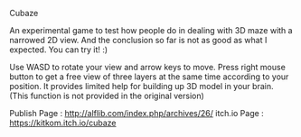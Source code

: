 Cubaze

An experimental game to test how people do in dealing with 3D maze with a narrowed 2D view. 
And the conclusion so far is     not as good as what I expected.
You can try it! :)

Use WASD to rotate your view and arrow keys to move. 
Press right mouse button to get a free view of three layers at the same time according to your position. It provides limited help for building up 3D model in your brain. (This function is not provided in the original version)

Publish Page : http://alflib.com/index.php/archives/26/
itch.io Page : https://kitkom.itch.io/cubaze
